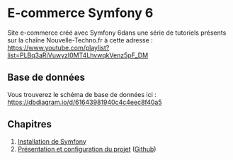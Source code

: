 # E-commerce Symfony 6

Site e-commerce créé avec Symfony 6dans une série de tutoriels présents sur la chaîne Nouvelle-Techno.fr à cette adresse : https://www.youtube.com/playlist?list=PLBq3aRiVuwyzI0MT4LhvwqkVenz5pF_DM

## Base de données
Vous trouverez le schéma de base de données ici : https://dbdiagram.io/d/61643981940c4c4eec8f40a5

## Chapitres

1. [Installation de Symfony](https://www.youtube.com/watch?v=kuKb3VfcTWE&list=PLBq3aRiVuwyzI0MT4LhvwqkVenz5pF_DM)
2. [Présentation et configuration du projet]() ([Github](https://github.com/NouvelleTechno/e-commerce-Symfony-6/tree/66945f03393e89a400a2e4bf903a5707f0e826ae))